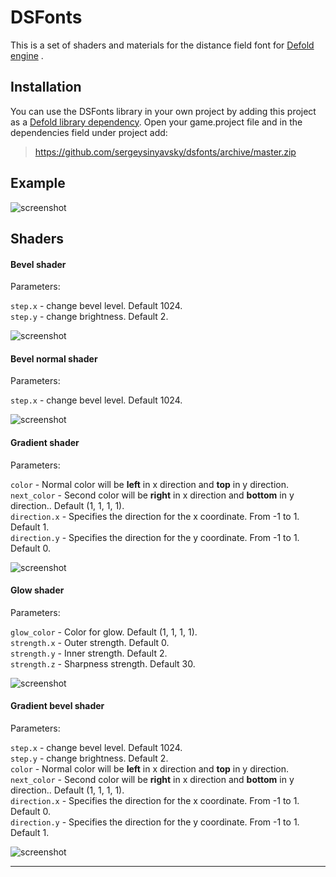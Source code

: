 # DSFonts

This is a set of shaders and materials for the distance field font for [Defold engine](http://www.defold.com) .

## Installation

You can use the DSFonts library in your own project by adding this project as a [Defold library dependency](http://www.defold.com/manuals/libraries/).
Open your game.project file and in the dependencies field under project add:

>https://github.com/sergeysinyavsky/dsfonts/archive/master.zip

## Example
![screenshot](https://raw.githubusercontent.com/sergeysinyavsky/dsfonts/master/example/scrins/full.png)

## Shaders

#### Bevel shader
Parameters:

`step.x` - change bevel level. Default 1024.<br />
`step.y` - change brightness. Default 2.<br />

![screenshot](https://raw.githubusercontent.com/sergeysinyavsky/dsfonts/master/example/scrins/bevel.png)

#### Bevel normal shader
Parameters:

`step.x` - change bevel level. Default 1024.<br />

![screenshot](https://raw.githubusercontent.com/sergeysinyavsky/dsfonts/master/example/scrins/bevel-normal.png)

#### Gradient shader
Parameters:

`color` - Normal color will be **left** in x direction and **top** in y direction.<br />
`next_color` - Second color will be **right** in x direction and **bottom** in y direction.. Default (1, 1, 1, 1).<br />
`direction.x` - Specifies the direction for the x coordinate. From -1 to 1. Default 1.<br />
`direction.y` - Specifies the direction for the y coordinate. From -1 to 1. Default 0.<br />

![screenshot](https://raw.githubusercontent.com/sergeysinyavsky/dsfonts/master/example/scrins/gradient.png)

#### Glow shader
Parameters:

`glow_color` - Color for glow. Default (1, 1, 1, 1).<br />
`strength.x` - Outer strength. Default 0.<br />
`strength.y` - Inner strength. Default 2.<br />
`strength.z` - Sharpness strength. Default 30.<br />

![screenshot](https://raw.githubusercontent.com/sergeysinyavsky/dsfonts/master/example/scrins/glow.png)

#### Gradient bevel shader
Parameters:

`step.x` - change bevel level. Default 1024.<br />
`step.y` - change brightness. Default 2.<br />
`color` - Normal color will be **left** in x direction and **top** in y direction.<br />
`next_color` - Second color will be **right** in x direction and **bottom** in y direction.. Default (1, 1, 1, 1).<br />
`direction.x` - Specifies the direction for the x coordinate. From -1 to 1. Default 0.<br />
`direction.y` - Specifies the direction for the y coordinate. From -1 to 1. Default 1.<br />

![screenshot](https://raw.githubusercontent.com/sergeysinyavsky/dsfonts/master/example/scrins/gradient-bevel.png)

---